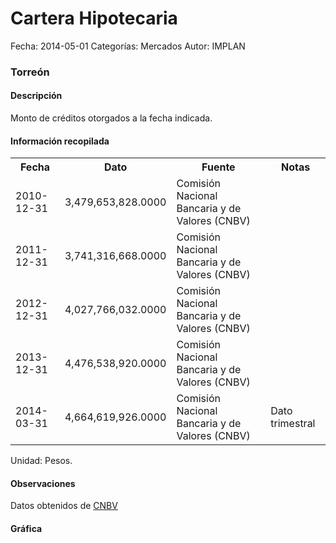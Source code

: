 Cartera Hipotecaria
=====

Fecha: 2014-05-01
Categorías: Mercados
Autor: IMPLAN

### Torreón

#### Descripción

Monto de créditos otorgados a la fecha indicada.

#### Información recopilada

<table class="table table-hover table-bordered">
  <tr><th>Fecha</th><th>Dato</th><th>Fuente</th><th>Notas</th></tr>
  <tr><td>2010-12-31</td><td>3,479,653,828.0000</td><td>Comisión Nacional Bancaria y de Valores (CNBV)</td><td></td></tr>
  <tr><td>2011-12-31</td><td>3,741,316,668.0000</td><td>Comisión Nacional Bancaria y de Valores (CNBV)</td><td></td></tr>
  <tr><td>2012-12-31</td><td>4,027,766,032.0000</td><td>Comisión Nacional Bancaria y de Valores (CNBV)</td><td></td></tr>
  <tr><td>2013-12-31</td><td>4,476,538,920.0000</td><td>Comisión Nacional Bancaria y de Valores (CNBV)</td><td></td></tr>
  <tr><td>2014-03-31</td><td>4,664,619,926.0000</td><td>Comisión Nacional Bancaria y de Valores (CNBV)</td><td>Dato trimestral</td></tr>
</table>

Unidad: Pesos.

#### Observaciones

Datos obtenidos de [CNBV](http://portafoliodeinformacion.cnbv.gob.mx/bm1/Paginas/carteravivienda.aspx)

#### Gráfica

<div id="Morrisvxjzqcak" class="grafica"></div>
  <!-- JAVASCRIPT DE LA GRAFICA EN Morrisvxjzqcak -->
  <script>
  new Morris.Line({
    element: 'Morrisvxjzqcak',
    data: [
      { fecha: '2010-12-31', dato: 3479653828.0000 },
      { fecha: '2011-12-31', dato: 3741316668.0000 },
      { fecha: '2012-12-31', dato: 4027766032.0000 },
      { fecha: '2013-12-31', dato: 4476538920.0000 },
      { fecha: '2014-03-31', dato: 4664619926.0000 }
    ],
    xkey: 'fecha',
    ykeys: ['dato'],
    labels: ['Dato']
  });
  </script>
